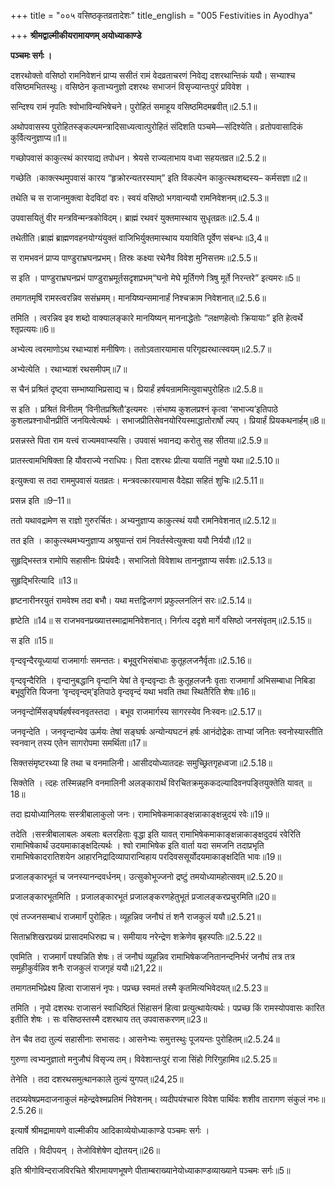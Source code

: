 +++
title = "००५ वसिष्ठकृतव्रतादेशः"
title_english = "005 Festivities in Ayodhya"

+++
**श्रीमद्वाल्मीकीयरामायणम् अयोध्याकाण्डे**

**पञ्चमः सर्गः ।**

दशरथोक्तो वसिष्ठो रामनिवेशनं प्राप्य ससीतं रामं वेदव्रताचरणं निवेद्य दशरथान्तिकं ययौ। सभ्याश्च वसिष्ठमभितस्थुः। वसिष्ठेन कृताभ्यनुज्ञो दशरथः सभाजनं विसृज्यान्तःपुरं प्रविवेश ।

सन्दिश्य रामं नृपतिः श्वोभाविन्यभिषेचने। पुरोहितं समाहूय वसिष्ठमिदमब्रवीत्॥2.5.1॥

अथोपवासस्य पुरोहितस्ङ्कल्पमन्त्रादिसाध्यत्वात्पुरोहितं संदिशति पञ्चमे—संदिश्येति। व्रतोपवासादिकं कुर्वित्यनुज्ञाप्य॥1॥

गच्छोपवासं काकुत्स्थं कारयाद्य तपोधन। श्रेयसे राज्यलाभाय वध्वा सहयतव्रत॥2.5.2॥

गच्छेति ।काक्त्स्थमुपवासं कारय “हृक्रोरन्यतरस्याम्” इति विकल्पेन काकुत्स्थशब्दस्य– कर्मसज्ञा॥2॥

तथेति च स राजानमुक्त्वा वेदविदां वरः। स्वयं वसिष्ठो भगवान्ययौ रामनिवेशनम्॥2.5.3॥

उपवासयितुं वीर मन्त्रविन्मन्त्रकोविदम्। ब्राह्मं रथवरं युक्तमास्थाय सुधृतव्रतः॥2.5.4॥

तथेतीति।ब्राह्मं ब्राह्मणवहनयोग्यंयुक्तं वाजिभिर्युक्तमास्थाय ययाविति पूर्वेण संबन्धः॥3,4॥

स रामभवनं प्राप्य पाण्डुराभ्रघनप्रभम्। तिस्रः कक्ष्या रथेनैव विवेश मुनिसत्तमः॥2.5.5॥

स इति । पाण्डुराभ्रघनप्रभं पाण्डुराभ्रमूर्तसदृशप्रभम्“घनो मेघे मूर्तिगणे त्रिषु मूर्ते निरन्तरे” इत्यमरः॥5॥

तमागतमृषिं रामस्त्वरन्निव ससंभ्रमम्। मानयिष्यन्समानार्हं निश्चक्राम निवेशनात्॥2.5.6॥

तमिति । त्वरन्निव इव शब्दो वाक्यालङ्कारे मानयिष्यन् माननाद्धेतोः “लक्षणहेत्वोः क्रियायाः” इति हेत्वर्थे श्तृप्रत्ययः॥6॥

अभ्येत्य त्वरमाणोऽथ रथाभ्याशं मनीषिणः। ततोऽवतारयामास परिगृह्यरथात्स्वयम्॥2.5.7॥

अभ्येत्येति । रथाभ्याशं रथसमीपम्॥7॥

स चैनं प्रश्रितं दृष्ट्वा सम्भाष्याभिप्रसाद्य च। प्रियार्हं हर्षयन्राममित्युवाचपुरोहितः॥2.5.8॥

स इति । प्रश्रितं विनीतम् ‘विनीतप्रश्रितौ’इत्यमरः ।संभाष्य कुशलप्रश्नं कृत्वा ‘सभाज्य’इतिपाठे कुशलप्रश्नाधीनप्रीतिं जनयित्वेत्यर्थः । सभाजप्रीतिसेवनयोरियस्माद्धातोरार्षो ल्यप् । प्रियार्हं प्रियकथनार्हम्॥8॥

प्रसन्नस्ते पिता राम यत्त्वं राज्यमवाप्स्यसि। उपवासं भवानद्य करोतु सह सीतया॥2.5.9॥

प्रातस्त्वामभिषिक्ता हि यौवराज्ये नराधिपः। पिता दशरथः प्रीत्या ययातिं नहुषो यथा॥2.5.10॥

इत्युक्त्वा स तदा राममुपवासं यतव्रतः। मन्त्रवत्कारयामास वैदेह्या सहितं शुचिः॥2.5.11॥

प्रसन्न इति ॥9–11॥

ततो यथावद्रामेण स राज्ञो गुरुरर्चितः। अभ्यनुज्ञाप्य काकुत्स्थं ययौ रामनिवेशनात्॥2.5.12॥

तत इति । काकुत्स्थमभ्यनुज्ञाप्य अश्रुयान्तं रामं निवर्तस्वेत्युक्त्वा ययौ निर्ययौ॥12॥

सुहृद्भिस्तत्र रामोपि सहासीनः प्रियंवदैः। सभाजितो विवेशाथ ताननुज्ञाप्य सर्वशः॥2.5.13॥

सुहृद्भिरित्यादि ॥13॥

हृष्टनारीनरयुतं रामवेश्म तदा बभौ। यथा मत्तद्विजगणं प्रफुल्लनलिनं सरः॥2.5.14॥

हृष्टेति ॥14॥ स राजभवनप्रख्यात्तस्माद्रामनिवेशनात्। निर्गत्य ददृशे मार्गे वसिष्ठो जनसंवृतम्॥2.5.15॥

स इति ॥15॥

वृन्दवृन्दैरयूध्यायां राजमार्गाः समन्ततः। बभूवुरभिसंबाधाः कुतूहलजनैर्वृताः॥2.5.16॥

वृन्दवृन्दैरिति । वृन्दानुबद्धानि वृन्दानि येषां ते वृन्दवृन्दाः तैः कुतूहलजनैः वृताः राजमार्गां अभिसम्बाधा निबिडा बभूवुरिति यिजना ‘वृन्दवृन्दम्’इतिपाठे वृन्दवृन्दं यथा भवति तथा स्थितैरिति शेषः॥16॥

जनवृन्दोर्मिसङ्घर्षहर्षस्वनवृतस्तदा । बभूव राजमार्गस्य सागरस्येव निःस्वनः॥2.5.17॥

जनवृन्देति । जनवृन्दान्येव ऊर्मयः तेषां सङ्घर्षः अन्योन्यघटनं हर्षः आनंदोद्रेकः ताभ्यां जनितः स्वनोस्यास्तीति स्वनवान् तस्य एतेन सागरोपमा समर्थिता॥17॥

सिक्तसंमृष्टरथ्या हि तथा च वनमालिनी। आसीदयोध्यातदहः समुच्छ्रितगृहध्वजा॥2.5.18॥

सिक्तेति । त्दहः तस्मिन्नहनि वनमालिनी अलङ्कारार्थं विरचितक्रमुककदल्यादिवनपङ्तियुक्तेति
यावत् ॥18॥

तदा ह्ययोध्यानिलयः सस्त्रीबालाकुलो जनः। रामाभिषेकमाकाङ्क्षन्नाकाङ्क्षन्नुदयं रवेः॥19॥

तदेति ।सस्त्रीबालाबलः अबलाः बलरहिताः वृद्धा इति यावत् रामाभिषेकमाकाङ्क्षन्नाकाङ्क्षदुदयं रवेरिति रामाभिषेकार्थं उदयमाकाङ्क्षदित्यर्थः । श्वो रामाभिषेक इति वार्ता यदा समजनि तदाप्रभृति रामाभिषेकादरातिशयेन आहारनिद्रादिव्यापारान्विहाय परदिवससूर्योदयमाकाङ्क्षदिति भावः॥19॥

प्रजालङ्कारभूतं च जनस्यानन्दवर्धनम्। उत्सुकोभूज्जनो द्रष्टुं तमयोध्यामहोत्सवम्॥2.5.20॥

प्रजालङ्कारभूतमिति । प्रजालङ्कारभूतं प्रजालङ्करणहेतुभूतं प्रजालङ्करप्रचुरमिति॥20॥

एवं तज्जनसम्बाधं राजमार्गं पुरोहितः। व्यूहन्निव जनौघं तं शनै राजकुलं ययौ॥2.5.21॥

सिताभ्रशिखरप्रख्यं प्रासादमधिरुह्य च। समीयाय नरेन्द्रेण शक्रेणेव बृहस्पतिः॥2.5.22॥

एवमिति । राजमार्गं पश्यन्निति शेषः। तं जनौघं व्यूहन्निव रामाभिषेकजनितानन्दनिर्भरं जनौघं तत्र तत्र समूहीकुर्वन्निव शनैः राजकुलं राजगृहं ययौ॥21,22॥

तमागतमभिप्रेक्ष्य हित्वा राजासनं नृपः। पप्रच्छ स्वमतं तस्मै कृतमित्यभिवेदयत्॥2.5.23॥

तमिति । नृपो दशरथः राजासनं स्वाधिष्ठितं सिंहासनं हित्वा प्रत्युत्थायेत्यर्थः। पप्रच्छ किं रामस्योपवासः कारित इतीति शेषः । सः वसिष्ठस्तस्मै दशरथाय तत् उपवासकरणम्॥23॥

तेन चैव तदा तुल्यं सहासीनाः सभासदः। आसनेभ्यः समुत्तस्थुः पूजयन्तः पुरोहितम्॥2.5.24॥

गुरुणा त्वभ्यनुज्ञातो मनुजौघं विसृज्य तम्। विवेशान्तःपुरं राजा सिंहो गिरिगुहामिव॥2.5.25॥

तेनेति । तदा दशरथसमुत्थानकाले तुल्यं युगपत्॥24,25॥

तदग्र्यवेषप्रमदाजनाकुलं महेन्द्रवेश्मप्रतिमं निवेशनम्। व्यदीपयंश्चारु विवेश पार्थिवः शशीव तारागण संकुलं नभः॥2.5.26॥

इत्यार्षे श्रीमद्रामायणे वाल्मीकीय आदिकाव्येयोध्याकाण्डे पञ्चमः सर्गः ।

तदिति । विदीपयन् । तेजोविशेषेण द्योतयन्॥26॥

इति श्रीगोविन्दराजविरचिते श्रीरामायणभूषणे पीताम्बराख्यानेयोध्याकाण्डव्याख्याने पञ्चमः सर्गः॥5॥
